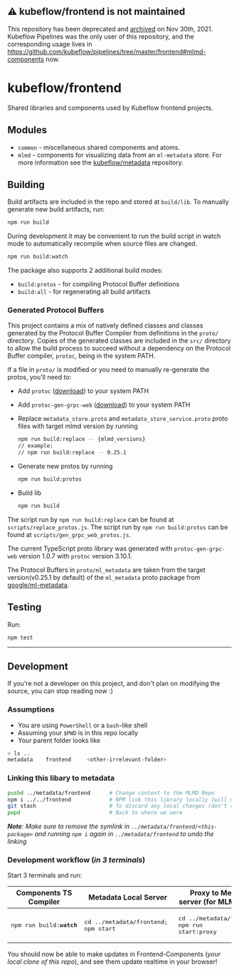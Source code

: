 ## :warning: **kubeflow/frontend is not maintained**

This repository has been deprecated and [archived](https://github.com/kubeflow/community/issues/479) on Nov 30th, 2021. Kubeflow Pipelines was the only user of this repository, and the corresponding usage lives in  https://github.com/kubeflow/pipelines/tree/master/frontend#mlmd-components now.


# kubeflow/frontend

Shared libraries and components used by Kubeflow frontend projects.

## Modules

* `common` - miscellaneous shared components and atoms.
* `mlmd` - components for visualizing data from an `ml-metadata` store. For more information see the
 [kubeflow/metadata](https://github.com/kubeflow/metadata) repository.

## Building

Build artifacts are included in the repo and stored at `build/lib`. To manually generate new build
artifacts, run:

```bash
npm run build
```

During development it may be convenient to run the build script in watch mode to
automatically recompile when source files are changed.

```bash
npm run build:watch
```

The package also supports 2 additional build modes:

* `build:protos` - for compiling Protocol Buffer definitions
* `build:all` - for regenerating all build artifacts

### Generated Protocol Buffers

This project contains a mix of natively defined classes and classes generated by the Protocol
Buffer Compiler from definitions in the `proto/` directory. Copies of the generated classes  are
included in the `src/` directory to allow the build process to succeed without a dependency on
the Protocol Buffer compiler, `protoc`, being in the system PATH.

If a file in `proto/` is modified or you need to manually re-generate the protos, you'll need to:

* Add `protoc` ([download](https://github.com/protocolbuffers/protobuf/releases)) to your system
  PATH
* Add `protoc-gen-grpc-web` ([download](https://github.com/grpc/grpc-web/releases)) to your system
  PATH
* Replace `metadata_store.proto` and `metadata_store_service.proto` proto files with target mlmd version by running

  ```bash
  npm run build:replace -- {mlmd_versions}
  // example:
  // npm run build:replace -- 0.25.1
  ```

* Generate new protos by running

  ```bash
  npm run build:protos
  ```

* Build lib

  ```bash
  npm run build
  ```

The script run by `npm run build:replace` can be found at `scripts/replace_protos.js`.
The script run by `npm run build:protos` can be found at `scripts/gen_grpc_web_protos.js`.

The current TypeScript proto library was generated with `protoc-gen-grpc-web` version 1.0.7 with
`protoc` version 3.10.1.

The Protocol Buffers in `proto/ml_metadata` are taken from the target version(v0.25.1 by default) of the `ml_metadata` proto
package from
[google/ml-metadata](https://github.com/google/ml-metadata/tree/master/ml_metadata/proto).

## Testing

Run:

```bash
npm test
```

---

## Development

If you're not a developer on this project, and don't plan on modifying the source, you can stop reading now :)

### Assumptions

- You are using `PowerShell` or a `bash`-like shell
- Assuming your `$PWD` is in this repo locally
- Your parent folder looks like
```bash
> ls ..
metadata    frontend     <other-irrelevant-folder>
```

### Linking this libary to metadata

```bash
pushd ../metadata/frontend      # Change context to the MLMD Repo
npm i ../../frontend            # NPM link this library locally (will make a symlink)
git stash                       # To discard any local changes (don't run this if you're also modifying Kubeflow/Metadata)
popd                            # Back to where we were
```

***Note**: Make sure to remove the symlink in `../metadata/frontend/<this-package>` and running `npm i` again in `../metadata/frontend` to undo the linking*

### Development workflow (_in 3 terminals_)

Start 3 terminals and run:

| Components TS Compiler | Metadata Local Server | Proxy to Metadata server (for MLMD proxy)
| --- | --- | ---
| <pre lang="bash">npm run build:<b>watch</b></pre> | <pre lang="bash">cd ../metadata/frontend; <br>npm start</pre> | <pre lang="bash">cd ../metadata/frontend; <br>npm run start:proxy</pre>

You should now be able to make updates in Frontend-Components (_your local clone of this repo_), and see them update realtime in your browser!
